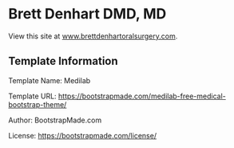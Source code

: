 # Brett Denhart DMD, MD
View this site at www.brettdenhartoralsurgery.com.

## Template Information
Template Name: Medilab

Template URL: https://bootstrapmade.com/medilab-free-medical-bootstrap-theme/

Author: BootstrapMade.com

License: https://bootstrapmade.com/license/
